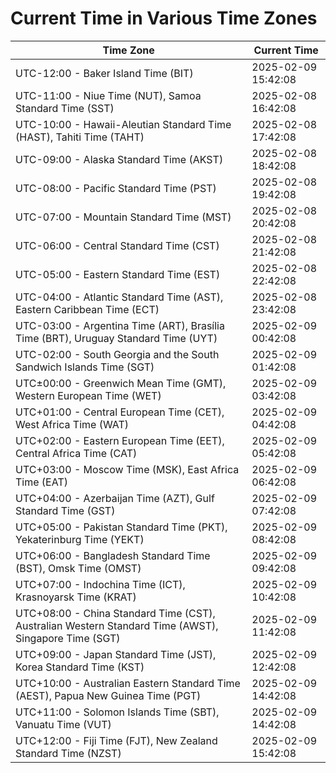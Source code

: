 # Current Time in Various Time Zones

| Time Zone | Current Time |
|-----------|--------------|
| UTC-12:00 - Baker Island Time (BIT) | 2025-02-09 15:42:08 |
| UTC-11:00 - Niue Time (NUT), Samoa Standard Time (SST) | 2025-02-08 16:42:08 |
| UTC-10:00 - Hawaii-Aleutian Standard Time (HAST), Tahiti Time (TAHT) | 2025-02-08 17:42:08 |
| UTC-09:00 - Alaska Standard Time (AKST) | 2025-02-08 18:42:08 |
| UTC-08:00 - Pacific Standard Time (PST) | 2025-02-08 19:42:08 |
| UTC-07:00 - Mountain Standard Time (MST) | 2025-02-08 20:42:08 |
| UTC-06:00 - Central Standard Time (CST) | 2025-02-08 21:42:08 |
| UTC-05:00 - Eastern Standard Time (EST) | 2025-02-08 22:42:08 |
| UTC-04:00 - Atlantic Standard Time (AST), Eastern Caribbean Time (ECT) | 2025-02-08 23:42:08 |
| UTC-03:00 - Argentina Time (ART), Brasília Time (BRT), Uruguay Standard Time (UYT) | 2025-02-09 00:42:08 |
| UTC-02:00 - South Georgia and the South Sandwich Islands Time (SGT) | 2025-02-09 01:42:08 |
| UTC±00:00 - Greenwich Mean Time (GMT), Western European Time (WET) | 2025-02-09 03:42:08 |
| UTC+01:00 - Central European Time (CET), West Africa Time (WAT) | 2025-02-09 04:42:08 |
| UTC+02:00 - Eastern European Time (EET), Central Africa Time (CAT) | 2025-02-09 05:42:08 |
| UTC+03:00 - Moscow Time (MSK), East Africa Time (EAT) | 2025-02-09 06:42:08 |
| UTC+04:00 - Azerbaijan Time (AZT), Gulf Standard Time (GST) | 2025-02-09 07:42:08 |
| UTC+05:00 - Pakistan Standard Time (PKT), Yekaterinburg Time (YEKT) | 2025-02-09 08:42:08 |
| UTC+06:00 - Bangladesh Standard Time (BST), Omsk Time (OMST) | 2025-02-09 09:42:08 |
| UTC+07:00 - Indochina Time (ICT), Krasnoyarsk Time (KRAT) | 2025-02-09 10:42:08 |
| UTC+08:00 - China Standard Time (CST), Australian Western Standard Time (AWST), Singapore Time (SGT) | 2025-02-09 11:42:08 |
| UTC+09:00 - Japan Standard Time (JST), Korea Standard Time (KST) | 2025-02-09 12:42:08 |
| UTC+10:00 - Australian Eastern Standard Time (AEST), Papua New Guinea Time (PGT) | 2025-02-09 14:42:08 |
| UTC+11:00 - Solomon Islands Time (SBT), Vanuatu Time (VUT) | 2025-02-09 14:42:08 |
| UTC+12:00 - Fiji Time (FJT), New Zealand Standard Time (NZST) | 2025-02-09 15:42:08 |
